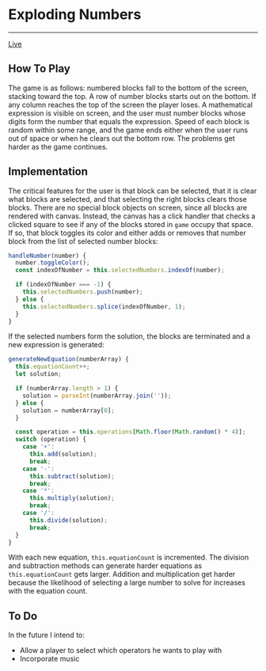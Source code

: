 # Exploding Numbers
--------------------
[Live](https://pangland.github.io/Exploding-Numbers/)
## How To Play ##
The game is as follows: numbered blocks fall to the bottom of the screen, stacking toward the top. A row of number blocks starts out on the bottom. If any column reaches the top of the screen the player loses. A mathematical expression is visible on screen, and the user must number blocks whose digits form the number that equals the expression. Speed of each block is random within some range, and the game ends either when the user runs out of space or when he clears out the bottom row. The problems get harder as the game continues.

## Implementation ##

The critical features for the user is that block can be selected, that it is clear what blocks are selected, and that selecting the right blocks clears those blocks. There are no special block objects on screen, since all blocks are rendered with canvas. Instead, the canvas has a click handler that checks a clicked square to see if any of the blocks stored in `game` occupy that space. If so, that block toggles its color and either adds or removes that number block from the list of selected number blocks:

```javascript
handleNumber(number) {
  number.toggleColor();
  const indexOfNumber = this.selectedNumbers.indexOf(number);

  if (indexOfNumber === -1) {
    this.selectedNumbers.push(number);
  } else {
    this.selectedNumbers.splice(indexOfNumber, 1);
  }
}
```

If the selected numbers form the solution, the blocks are terminated and a new expression is generated:

```javascript
generateNewEquation(numberArray) {
  this.equationCount++;
  let solution;

  if (numberArray.length > 1) {
    solution = parseInt(numberArray.join(''));
  } else {
    solution = numberArray[0];
  }

  const operation = this.operations[Math.floor(Math.random() * 4)];
  switch (operation) {
    case '+':
      this.add(solution);
      break;
    case '-':
      this.subtract(solution);
      break;
    case '*':
      this.multiply(solution);
      break;
    case '/':
      this.divide(solution);
      break;
  }
}
```
With each new equation, `this.equationCount` is incremented. The division and subtraction methods can generate harder equations as `this.equationCount` gets larger. Addition and multiplication get harder because the likelihood of selecting a large number to solve for increases with the equation count.

## To Do ##

In the future I intend to:

- Allow a player to select which operators he wants to play with
- Incorporate music

